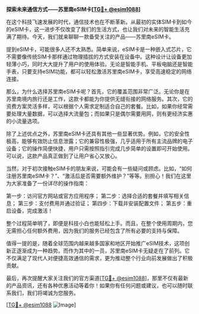 **探索未来通信方式——苏里南eSIM卡[[TG💪+ @esim1088](https://t.me/s/esim1088)]**

在这个科技飞速发展的时代，通信技术也在不断革新。从最初的实体SIM卡到如今的eSIM卡，这一进步不仅改变了我们的生活方式，也让我们对未来的智能生活充满了期待。今天，我们就来聊聊一款备受关注的产品——苏里南eSIM卡。

提到eSIM卡，可能很多人还不太熟悉。简单来说，eSIM卡是一种嵌入式芯片，它不需要像传统SIM卡那样通过物理插拔的方式安装在设备中。这种设计让设备更加轻薄小巧，同时大大提升了用户的使用体验。无论是智能手机、平板电脑还是智能手表，只要支持eSIM功能，都可以轻松激活苏里南eSIM卡，享受高速稳定的网络连接。

那么，为什么选择苏里南eSIM卡呢？首先，它的覆盖范围非常广泛。无论你是在苏里南境内旅行还是工作，这款卡都能为你提供无缝衔接的网络服务。其次，它的资费方案灵活多样，可以根据个人需求定制适合自己的套餐。比如，如果你经常需要处理大量数据，可以选择大流量包；而如果只是偶尔需要用网，则有更经济实惠的小流量选项。

除了上述优点之外，苏里南eSIM卡还具有其他一些显著优势。例如，它的安全性极高，能够有效防止信息泄露；它的兼容性极强，几乎适用于所有主流品牌的电子设备；它的操作简便快捷，用户只需按照指引完成几步简单的设置即可开始使用。可以说，这款产品真正做到了让用户省心又放心。

当然，对于初次接触eSIM卡的朋友来说，可能会有一些疑问或顾虑。比如，“如何注册苏里南eSIM卡？”、“激活后是否需要额外维护？”等等。别担心！我们在这里为大家准备了一份详尽的操作指南：

第一步：访问官方网站或官方应用程序；
第二步：选择合适的套餐并填写相关信息；
第三步：支付费用并通过验证；
第四步：下载并安装配置文件；
第五步：重启设备，完成激活！

整个过程简单明了，即便是科技小白也能轻松上手。而且，在整个使用周期内，您无需担心任何额外费用，因为我们的服务已经包含了所有必要的支持与保障。

值得一提的是，随着全球范围内越来越多国家和地区开始推广eSIM技术，这项创新正逐渐成为一种趋势。而作为其中的一员，苏里南eSIM卡无疑走在了前列。它不仅满足了现代人对便捷高效通信的需求，更为推动整个行业向前发展做出了积极贡献。

最后，再次提醒大家关注我们的官方渠道[[TG💪+ @esim1088](https://t.me/s/esim1088)]，那里不仅有最新的产品资讯，还有各种优惠活动等着你！如果你有任何问题或建议，也可以随时联系我们，我们将竭诚为您服务。

[[TG💪+ @esim1088](https://t.me/s/esim1088) ![Image](https://i.postimg.cc/4NQfJmqS/Snipaste-2025-05-13-00-14-12.png)]